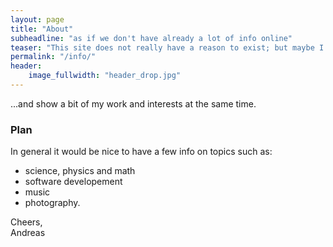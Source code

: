 ```yaml
---
layout: page
title: "About"
subheadline: "as if we don't have already a lot of info online"
teaser: "This site does not really have a reason to exist; but maybe I will somehow make some use out of it..."
permalink: "/info/"
header:
    image_fullwidth: "header_drop.jpg"
---
```

...and show a bit of my work and interests at the same time.

### Plan

In general it would be nice to have a few info on topics such as:

+ science, physics and math
+ software developement
+ music
+ photography.

Cheers,  
Andreas
